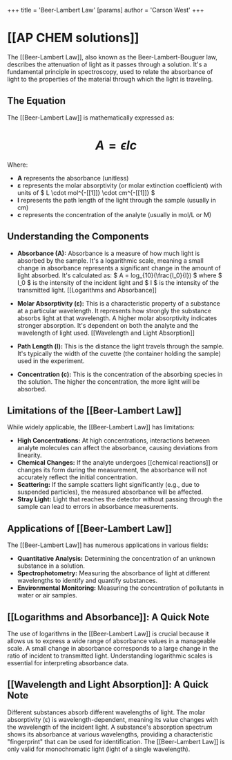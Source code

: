 +++
 title = 'Beer-Lambert Law'
[params]
	author = 'Carson West'
+++
# [[AP CHEM solutions]]

The [[Beer-Lambert Law]], also known as the Beer-Lambert-Bouguer law, describes the attenuation of light as it passes through a solution.  It's a fundamental principle in spectroscopy, used to relate the absorbance of light to the properties of the material through which the light is traveling.

## The Equation

The [[Beer-Lambert Law]] is mathematically expressed as:

#  $$ A = \epsilon l c $$  
Where:

*   **A** represents the absorbance (unitless)
*   **ε** represents the molar absorptivity (or molar extinction coefficient) with units of  $ L \cdot mol^{-[[1]]} \cdot cm^{-[[1]]} $ 
*   **l** represents the path length of the light through the sample (usually in cm)
*   **c** represents the concentration of the analyte (usually in mol/L or M)


## Understanding the Components

*   **Absorbance (A):**  Absorbance is a measure of how much light is absorbed by the sample.  It's a logarithmic scale, meaning a small change in absorbance represents a significant change in the amount of light absorbed.  It's calculated as:   $ A = log_{10}(\frac{I_0}{I}) $  where  $ I_0 $  is the intensity of the incident light and  $ I $  is the intensity of the transmitted light.  [[Logarithms and Absorbance]]

*   **Molar Absorptivity (ε):** This is a characteristic property of a substance at a particular wavelength. It represents how strongly the substance absorbs light at that wavelength. A higher molar absorptivity indicates stronger absorption.  It's dependent on both the analyte and the wavelength of light used. [[Wavelength and Light Absorption]]


*   **Path Length (l):** This is the distance the light travels through the sample.  It's typically the width of the cuvette (the container holding the sample) used in the experiment.


*   **Concentration (c):** This is the concentration of the absorbing species in the solution.  The higher the concentration, the more light will be absorbed.


## Limitations of the [[Beer-Lambert Law]] 
While widely applicable, the [[Beer-Lambert Law]] has limitations:

*   **High Concentrations:** At high concentrations, interactions between analyte molecules can affect the absorbance, causing deviations from linearity.
*   **Chemical Changes:**  If the analyte undergoes [[chemical reactions]] or changes its form during the measurement, the absorbance will not accurately reflect the initial concentration.
*   **Scattering:**  If the sample scatters light significantly (e.g., due to suspended particles), the measured absorbance will be affected.
*   **Stray Light:**  Light that reaches the detector without passing through the sample can lead to errors in absorbance measurements.

## Applications of [[Beer-Lambert Law]] 
The [[Beer-Lambert Law]] has numerous applications in various fields:

*   **Quantitative Analysis:** Determining the concentration of an unknown substance in a solution.
*   **Spectrophotometry:**  Measuring the absorbance of light at different wavelengths to identify and quantify substances.
*   **Environmental Monitoring:**  Measuring the concentration of pollutants in water or air samples.



## [[Logarithms and Absorbance]]: A Quick Note

The use of logarithms in the [[Beer-Lambert Law]] is crucial because it allows us to express a wide range of absorbance values in a manageable scale. A small change in absorbance corresponds to a large change in the ratio of incident to transmitted light.  Understanding logarithmic scales is essential for interpreting absorbance data.

## [[Wavelength and Light Absorption]]: A Quick Note

Different substances absorb different wavelengths of light.  The molar absorptivity (ε) is wavelength-dependent, meaning its value changes with the wavelength of the incident light.  A substance's absorption spectrum shows its absorbance at various wavelengths, providing a characteristic "fingerprint" that can be used for identification.  The [[Beer-Lambert Law]] is only valid for monochromatic light (light of a single wavelength).
